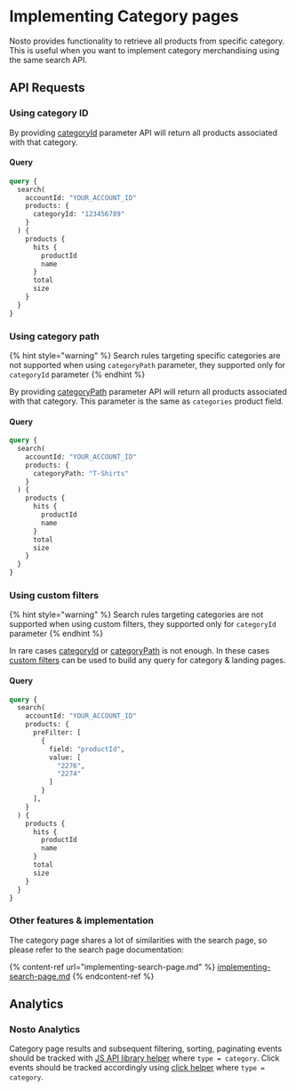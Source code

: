 # Implementing Category pages

Nosto provides functionality to retrieve all products from specific category. This is useful when you want to implement category merchandising using the same search API.

## API Requests <a href="#autocomplete" id="autocomplete"></a>

### Using category ID

By providing [categoryId](https://search.nosto.com/v1/graphql?ref=InputSearchProducts) parameter API will return all products associated with that category.&#x20;

#### Query

```graphql
query {
  search(
    accountId: "YOUR_ACCOUNT_ID"
    products: {
      categoryId: "123456789"
    }
  ) {
    products {
      hits {
        productId
        name
      }
      total
      size
    }
  }
}
```

### Using category path

{% hint style="warning" %}
Search rules targeting specific categories are not supported when using `categoryPath` parameter, they supported only for `categoryId` parameter
{% endhint %}

By providing [categoryPath](https://search.nosto.com/v1/graphql?ref=InputSearchProducts) parameter API will return all products associated with that category. This parameter is the same as `categories` product field.

#### Query

```graphql
query {
  search(
    accountId: "YOUR_ACCOUNT_ID"
    products: {
      categoryPath: "T-Shirts"
    }
  ) {
    products {
      hits {
        productId
        name
      }
      total
      size
    }
  }
}
```

### Using custom filters

{% hint style="warning" %}
Search rules targeting categories are not supported when using custom filters, they supported only for `categoryId` parameter
{% endhint %}

In rare cases [categoryId](https://search.nosto.com/v1/graphql?ref=InputSearchProducts) or [categoryPath](https://search.nosto.com/v1/graphql?ref=InputSearchProducts) is not enough. In these cases [custom filters](https://search.nosto.com/v1/graphql?ref=InputSearchFilter) can be used to build any query for category & landing pages.

#### Query

```graphql
query {
  search(
    accountId: "YOUR_ACCOUNT_ID"
    products: {
      preFilter: [
        {
          field: "productId",
          value: [
            "2276",
            "2274"
          ]
        }
      ],
    }
  ) {
    products {
      hits {
        productId
        name
      }
      total
      size
    }
  }
}
```

### Other features & implementation

The category page shares a lot of similarities with the search page, so please refer to the search page documentation:

{% content-ref url="implementing-search-page.md" %}
[implementing-search-page.md](implementing-search-page.md)
{% endcontent-ref %}

## Analytics

### Nosto Analytics

Category page results and subsequent filtering, sorting, paginating events should be tracked with [JS API library helper](../../../apis/js-apis/search.md#search) where `type = category`. Click events should be tracked accordingly using [click helper](../../../apis/js-apis/search.md#search-product-click) where `type = category`.


